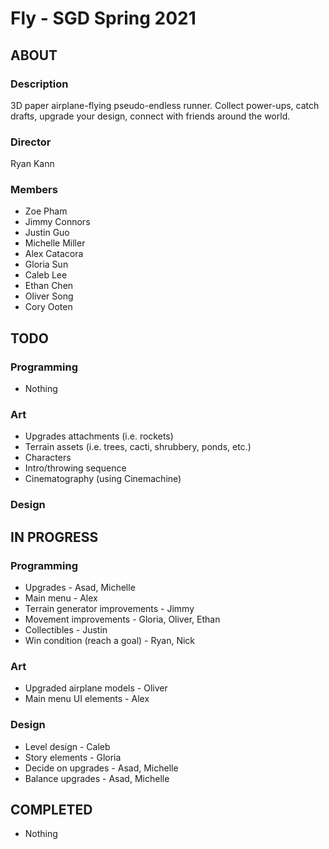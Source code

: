 # Fly - SGD Spring 2021
## ABOUT
### Description
3D paper airplane-flying pseudo-endless runner. Collect power-ups, catch drafts, upgrade your design, connect with friends around the world.

### Director
Ryan Kann

### Members
* Zoe Pham
* Jimmy Connors
* Justin Guo
* Michelle Miller
* Alex Catacora
* Gloria Sun
* Caleb Lee
* Ethan Chen
* Oliver Song
* Cory Ooten

## TODO
### Programming
* Nothing

### Art
* Upgrades attachments (i.e. rockets)
* Terrain assets (i.e. trees, cacti, shrubbery, ponds, etc.)
* Characters
* Intro/throwing sequence
* Cinematography (using Cinemachine)

### Design



## IN PROGRESS
### Programming
* Upgrades - Asad, Michelle
* Main menu - Alex
* Terrain generator improvements - Jimmy
* Movement improvements - Gloria, Oliver, Ethan
* Collectibles - Justin
* Win condition (reach a goal) - Ryan, Nick

### Art
* Upgraded airplane models - Oliver
* Main menu UI elements - Alex

### Design
* Level design - Caleb
* Story elements - Gloria
* Decide on upgrades - Asad, Michelle
* Balance upgrades - Asad, Michelle

## COMPLETED
* Nothing
